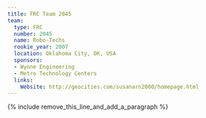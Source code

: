 ```yaml
---
title: FRC Team 2045
team:
  type: FRC
  number: 2045
  name: Robo-Techs
  rookie_year: 2007
  location: Oklahoma City, OK, USA
  sponsors:
  - Wynne Engineering
  - Metro Technology Centers
  links:
    Website: http://geocities.com/susanarn2000/homepage.html
---
```


{% include remove_this_line_and_add_a_paragraph %}